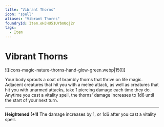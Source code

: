 ```yaml
---
title: "Vibrant Thorns"
icon: "spell"
aliases: "Vibrant Thorns"
foundryId: Item.oHJHU51UYbmUqj2r
tags:
  - Item
---
```


# Vibrant Thorns
![[icons-magic-nature-thorns-hand-glow-green.webp|150]]

Your body sprouts a coat of brambly thorns that thrive on life magic. Adjacent creatures that hit you with a melee attack, as well as creatures that hit you with unarmed attacks, take 1 piercing damage each time they do. Anytime you cast a vitality spell, the thorns' damage increases to 1d6 until the start of your next turn.

* * *

**Heightened (+1)** The damage increases by 1, or 1d6 after you cast a vitality spell.
